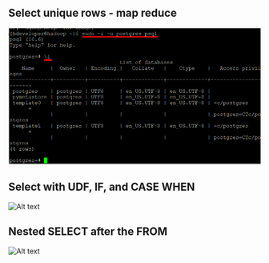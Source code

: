 ## Select unique rows - map reduce
![Alt text](/screen_shots/Screenshot_Lab1_1.png?raw=true "Simple Code on IPython Notebooks")

## Select with UDF, IF, and CASE WHEN
![Alt text](/screen_shots/demo1/Screenshot_Lab1_2.png?raw=true "Simple Code on IPython Notebooks")

## Nested SELECT after the FROM
![Alt text](/screen_shots/Screenshot_Lab1_3.png.png?raw=true "Simple Code on IPython Notebooks")
